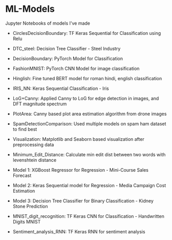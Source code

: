 # ML-Models
Jupyter Notebooks of models I've made

- CirclesDecisionBoundary: TF Keras Sequential for Classification using Relu

- DTC_steel: Decision Tree Classifier - Steel Industry

- DecisionBoundary: PyTorch Model for Classification

- FashionMNIST: PyTorch CNN Model for image classification

- Hinglish: Fine tuned BERT model for roman hindi, english classification

- IRIS_NN: Keras Sequential Classification - Iris

- LoG+Canny: Applied Canny to LoG for edge detection in images, and DFT magnitude spectrum

- PlotArea: Canny based plot area estimation algorithm from drone images

- SpamDetectionComparison: Used multiple models on spam ham dataset to find best

- Visualization: Matplotlib and Seaborn based visualization after preprocessing data

- Minimum_Edit_Distance: Calculate min edit dist between two words with levenshtein distance

- Model 1: XGBoost Regressor for Regression - Mini-Course Sales Forecast

- Model 2: Keras Sequential model for Regression - Media Campaign Cost Estimation

- Model 3: Decision Tree Classifier for Binary Classification - Kidney Stone Prediction

- MNIST_digit_recognition: TF Keras CNN for Classification - Handwritten Digits MNIST

- Sentiment_analysis_RNN: TF Keras RNN for sentiment analysis
